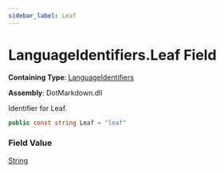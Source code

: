 ```yaml
---
sidebar_label: Leaf
---
```


# LanguageIdentifiers\.Leaf Field

**Containing Type**: [LanguageIdentifiers](../index.md)

**Assembly**: DotMarkdown\.dll

  
Identifier for Leaf\.

```csharp
public const string Leaf = "leaf"
```

### Field Value

[String](https://docs.microsoft.com/en-us/dotnet/api/system.string)

